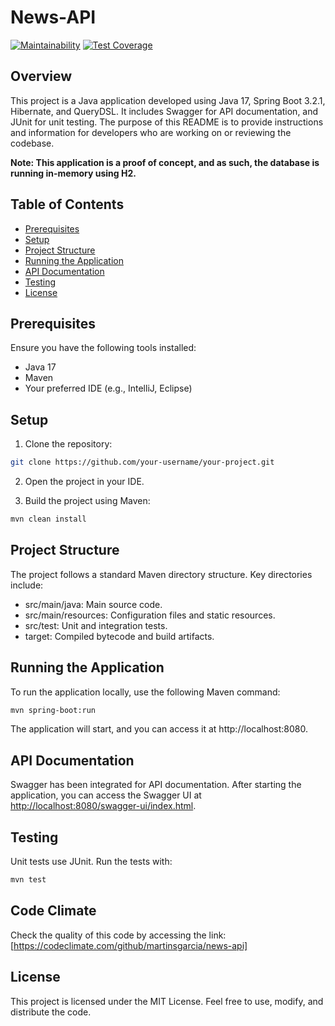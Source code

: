 # News-API

[![Maintainability](https://api.codeclimate.com/v1/badges/583c765582c9f252aaf9/maintainability)](https://codeclimate.com/github/martinsgarcia/news-api/maintainability)
[![Test Coverage](https://api.codeclimate.com/v1/badges/583c765582c9f252aaf9/test_coverage)](https://codeclimate.com/github/martinsgarcia/news-api/test_coverage)

## Overview

This project is a Java application developed using Java 17, Spring Boot 3.2.1, Hibernate, and QueryDSL. It includes Swagger for API documentation, and JUnit for unit testing. The purpose of this README is to provide instructions and information for developers who are working on or reviewing the codebase.

**Note: This application is a proof of concept, and as such, the database is running in-memory using H2.**


## Table of Contents

- [Prerequisites](#prerequisites)
- [Setup](#setup)
- [Project Structure](#project-structure)
- [Running the Application](#running-the-application)
- [API Documentation](#api-documentation)
- [Testing](#testing)
- [License](#license)

## Prerequisites

Ensure you have the following tools installed:

- Java 17
- Maven
- Your preferred IDE (e.g., IntelliJ, Eclipse)

## Setup

1. Clone the repository:
```bash
git clone https://github.com/your-username/your-project.git
```
   
2. Open the project in your IDE.

3. Build the project using Maven:
```bash
mvn clean install
```

## Project Structure

The project follows a standard Maven directory structure. Key directories include:

- src/main/java: Main source code.
- src/main/resources: Configuration files and static resources.
- src/test: Unit and integration tests.
- target: Compiled bytecode and build artifacts.


## Running the Application

To run the application locally, use the following Maven command:

```bash
mvn spring-boot:run
```

The application will start, and you can access it at http://localhost:8080.


##  API Documentation

Swagger has been integrated for API documentation. After starting the application, you can access the Swagger UI at [http://localhost:8080/swagger-ui/index.html](http://localhost:8080/swagger-ui/index.html).

## Testing

Unit tests use JUnit. Run the tests with:

```bash
mvn test
```

## Code Climate
Check the quality of this code by accessing the link: [https://codeclimate.com/github/martinsgarcia/news-api]

## License

This project is licensed under the MIT License. Feel free to use, modify, and distribute the code.
